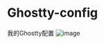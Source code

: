 # Ghostty-config
我的Ghostty配置
![image](https://github.com/user-attachments/assets/6d42631a-2b3a-43d8-a048-97f430e79b79)

